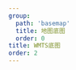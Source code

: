 ```yaml
---
group:
  path: 'basemap'
  title: 地图底图
  order: 0
title: WMTS底图
order: 2
---
```

<code src="./demos/wmts.tsx"></code>